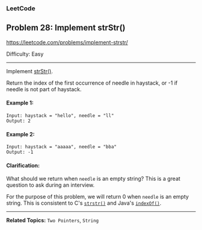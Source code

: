 ### LeetCode 
## Problem 28: Implement strStr()

https://leetcode.com/problems/implement-strstr/

Difficulty: Easy

---

Implement [strStr()](http://www.cplusplus.com/reference/cstring/strstr/).

Return the index of the first occurrence of needle in haystack, or -1 if needle is not part of haystack.

#### Example 1:
```
Input: haystack = "hello", needle = "ll"
Output: 2
```
#### Example 2:
```
Input: haystack = "aaaaa", needle = "bba"
Output: -1
```

#### Clarification:

What should we return when ```needle``` is an empty string? This is a great question to ask during an interview.

For the purpose of this problem, we will return 0 when ```needle``` is an empty string. This is consistent to C's [```strstr()```](http://www.cplusplus.com/reference/cstring/strstr/) and Java's [```indexOf()```](https://docs.oracle.com/javase/7/docs/api/java/lang/String.html#indexOf(java.lang.String)).

---

**Related Topics:** 
```Two Pointers```, ```String```